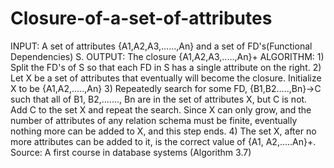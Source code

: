 # Closure-of-a-set-of-attributes
INPUT: A set of attributes {A1,A2,A3,......,An} and a set of FD's(Functional Dependencies) S. OUTPUT: The closure {A1,A2,A3,.....,An}+ ALGORITHM: 1) Split the FD's of S so that each FD in S has a single attribute on the right. 2) Let X be a set of attributes that eventually will become the closure.     Initialize X to be {A1,A2,.....,An} 3) Repeatedly search for some FD, {B1,B2.....,Bn}->C      such that all of B1, B2,......., Bn are in the set of attributes X, but C is not.      Add C to the set X and repeat the search. Since X can only grow, and the number of attributes of any relation schema must be finite, eventually nothing more can be added to X, and this step ends. 4) The set X, after no more attributes can be added to it, is the correct value of {A1, A2,.....An}+.     Source: A first course in database systems (Algorithm 3.7)
